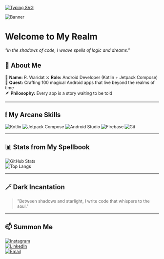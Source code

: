 <!-- Animasi teks seperti mantra -->
[![Typing SVG](https://readme-typing-svg.demolab.com?font=Cinzel&size=28&duration=4000&pause=1000&color=FF79C6&center=true&vCenter=true&width=800&lines=Welcome+to+my+dark+realm...;Coding+spells+in+Kotlin+%26+Compose;Turning+ideas+into+magical+apps;Every+line+of+code+is+a+whisper+to+the+stars)](https://git.io/typing-svg)

<!-- Banner -->
![Banner](https://wallhaven.cc/w/4x712z)

# Welcome to My Realm  
_"In the shadows of code, I weave spells of logic and dreams."_  

## 🌙 About Me  
🔮 **Name:** R. Waridat
⚔️ **Role:** Android Developer (Kotlin + Jetpack Compose)  
📜 **Quest:** Crafting 100 magical Android apps that live beyond the realms of time  
🪶 **Philosophy:** Every app is a story waiting to be told  

---

## 🕯 My Arcane Skills  
![Kotlin](https://img.shields.io/badge/Kotlin-7F52FF?style=for-the-badge&logo=kotlin&logoColor=white)
![Jetpack Compose](https://img.shields.io/badge/Jetpack%20Compose-1E1E1E?style=for-the-badge&logo=jetpackcompose&logoColor=4FC3F7)
![Android Studio](https://img.shields.io/badge/Android%20Studio-20232A?style=for-the-badge&logo=androidstudio&logoColor=3DDC84)
![Firebase](https://img.shields.io/badge/Firebase-1E1E1E?style=for-the-badge&logo=firebase&logoColor=FFB300)
![Git](https://img.shields.io/badge/Git-1E1E1E?style=for-the-badge&logo=git&logoColor=F14E32)

---

## 📊 Stats from My Spellbook  
![GitHub Stats](https://github-readme-stats.vercel.app/api?username=USERNAME-KAMU&show_icons=true&theme=dracula&hide_border=true&bg_color=0D1117&title_color=FF79C6&icon_color=FFB86C)  
![Top Langs](https://github-readme-stats.vercel.app/api/top-langs/?username=USERNAME-KAMU&layout=compact&theme=dracula&hide_border=true&bg_color=0D1117&title_color=FF79C6)

---

## 🪄 Dark Incantation  
> "Between shadows and starlight, I write code that whispers to the soul."

---

## 📫 Summon Me  
[![Instagram](https://img.shields.io/badge/Instagram-660066?style=for-the-badge&logo=instagram&logoColor=white)](https://instagram.com/USERNAME)  
[![LinkedIn](https://img.shields.io/badge/LinkedIn-003366?style=for-the-badge&logo=linkedin&logoColor=white)](https://linkedin.com/in/USERNAME)  
[![Email](https://img.shields.io/badge/Email-660033?style=for-the-badge&logo=gmail&logoColor=white)](mailto:EMAIL-KAMU)
